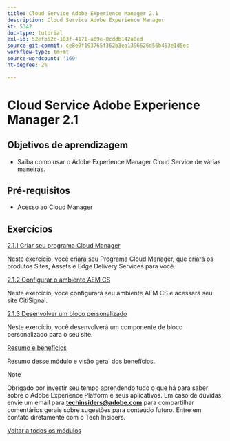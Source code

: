 ```yaml
---
title: Cloud Service Adobe Experience Manager 2.1
description: Cloud Service Adobe Experience Manager
kt: 5342
doc-type: tutorial
exl-id: 52efb52c-103f-4171-a69e-0cddb142a0ed
source-git-commit: ce8e9f193765f362b3ea1396626d56b453e1d5ec
workflow-type: tm+mt
source-wordcount: '169'
ht-degree: 2%

---
```


# Cloud Service Adobe Experience Manager 2.1

## Objetivos de aprendizagem

- Saiba como usar o Adobe Experience Manager Cloud Service de várias maneiras.

## Pré-requisitos

- Acesso ao Cloud Manager

## Exercícios

[2.1.1 Criar seu programa Cloud Manager](./ex1.md)

Neste exercício, você criará seu Programa Cloud Manager, que criará os produtos Sites, Assets e Edge Delivery Services para você.

[2.1.2 Configurar o ambiente AEM CS](./ex2.md)

Neste exercício, você configurará seu ambiente AEM CS e acessará seu site CitiSignal.

[2.1.3 Desenvolver um bloco personalizado](./ex3.md)

Neste exercício, você desenvolverá um componente de bloco personalizado para o seu site.

[Resumo e benefícios](./summary.md)

Resumo desse módulo e visão geral dos benefícios.

>[!NOTE]
>
>Obrigado por investir seu tempo aprendendo tudo o que há para saber sobre o Adobe Experience Platform e seus aplicativos. Em caso de dúvidas, envie um email para **techinsiders@adobe.com** para compartilhar comentários gerais sobre sugestões para conteúdo futuro. Entre em contato diretamente com o Tech Insiders.

[Voltar a todos os módulos](../../../overview.md)

